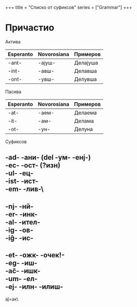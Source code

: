 +++
title = "Списко от суфиксов"
series = ["Grammar"]
+++



# Причастио

Актива

| Esperanto | Novorosiana | Примеров  |
|----------|----------|-----------|
|   -ant-      |    -ајуш-      |     Делајуша      |
|   -int-      |    -авш-      |    Делавша     |
|   -ont-      |    -увш-      |    Делувша       |

Пасива

| Esperanto | Novorosiana | Примеров  |
|----------|----------|-----------|
|   -at-      |    -аем-      |     Делаема      |
|   -it-      |    -ам-      |    Делама     |
|   -ot-      |    -ун-      |    Делуна      |

Суфиксов

-ad- -ани- (del -ум- -енј-)\
-ec- -ост- (?изн)\
-ul- -ец-\
-ist- -ист-\
-em- -лив-\
---

-nj- -нй-\
-er- -инк-\
-al- -ител-\
-ig- -ов-\
-iĝ- -ис-
---

-et- -ожк- -очек!-\
-eg- -иш-\
-aĉ- -ишк-\
-um- -ел-\
-ej- -илн- -илиш-
---

aĵ=ак\

